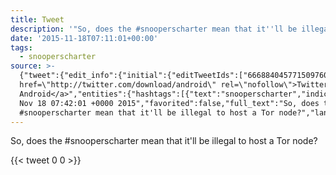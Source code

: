 ```yaml
---
title: Tweet
description: '"So, does the #snooperscharter mean that it''ll be illegal to host a Tor node?"'
date: '2015-11-18T07:11:01+00:00'
tags:
  - snooperscharter
source: >-
  {"tweet":{"edit_info":{"initial":{"editTweetIds":["666884045771509760"],"editableUntil":"2015-11-18T08:42:01.275Z","editsRemaining":"5","isEditEligible":true}},"retweeted":false,"source":"<a
  href=\"http://twitter.com/download/android\" rel=\"nofollow\">Twitter for
  Android</a>","entities":{"hashtags":[{"text":"snooperscharter","indices":["13","29"]}],"symbols":[],"user_mentions":[],"urls":[]},"display_text_range":["0","76"],"favorite_count":"0","id_str":"666884045771509760","truncated":false,"retweet_count":"0","id":"666884045771509760","created_at":"Wed
  Nov 18 07:42:01 +0000 2015","favorited":false,"full_text":"So, does the
  #snooperscharter mean that it'll be illegal to host a Tor node?","lang":"en"}}
---
```

So, does the #snooperscharter mean that it'll be illegal to host a Tor node?
    
{{< tweet 0 0 >}}
    
